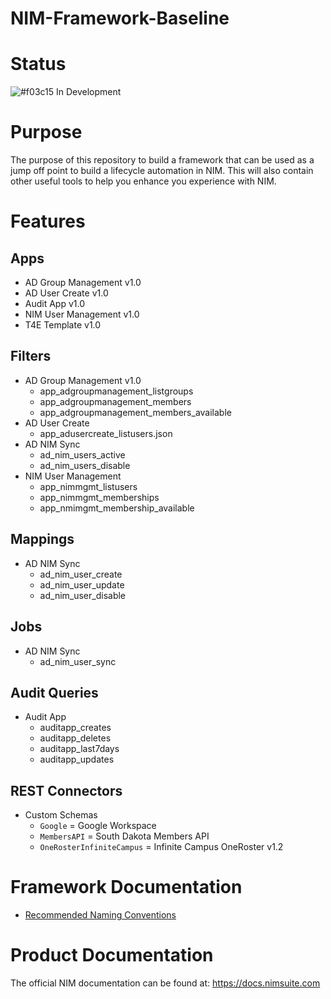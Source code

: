 # NIM-Framework-Baseline

# Status 
![#f03c15](https://placehold.co/15x15/f03c15/f03c15.png) In Development

# Purpose
The purpose of this repository to build a framework that can be used as a jump off point to build a lifecycle automation in NIM. This will also contain other useful tools to help you enhance you experience with NIM.

# Features 

## Apps
- AD Group Management v1.0
- AD User Create v1.0
- Audit App v1.0
- NIM User Management v1.0
- T4E Template v1.0

## Filters
- AD Group Management v1.0
    - app_adgroupmanagement_listgroups
	- app_adgroupmanagement_members
	- app_adgroupmanagement_members_available
- AD User Create
    - app_adusercreate_listusers.json
- AD NIM Sync
    - ad_nim_users_active
    - ad_nim_users_disable
- NIM User Management
   - app_nimmgmt_listusers
   - app_nimmgmt_memberships
   - app_nmimgmt_membership_available

## Mappings
- AD NIM Sync
    - ad_nim_user_create
    - ad_nim_user_update
    - ad_nim_user_disable

## Jobs
- AD NIM Sync
    - ad_nim_user_sync

## Audit Queries
- Audit App
    - auditapp_creates
    - auditapp_deletes
    - auditapp_last7days
    - auditapp_updates
    
    
## REST Connectors
- Custom Schemas
    - ```Google``` = Google Workspace
    - ```MembersAPI``` = South Dakota Members API
    - ```OneRosterInfiniteCampus``` = Infinite Campus OneRoster v1.2


# Framework Documentation
- [Recommended Naming Conventions](Tools4ever/docs/NamingConventions.MD)

# Product Documentation
The official NIM documentation can be found at: https://docs.nimsuite.com
